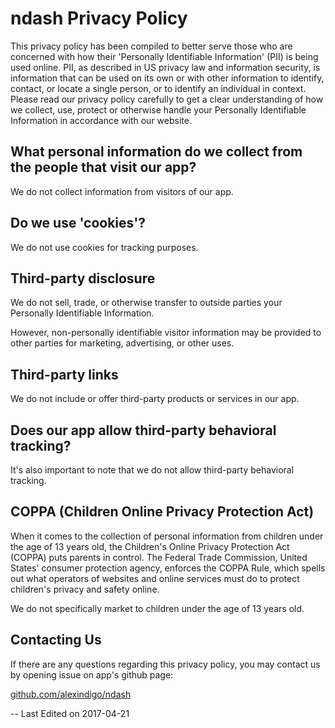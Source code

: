 # ndash Privacy Policy

This privacy policy has been compiled to better serve those who are concerned with how their 'Personally Identifiable Information' (PII) is being used online. PII, as described in US privacy law and information security, is information that can be used on its own or with other information to identify, contact, or locate a single person, or to identify an individual in context. Please read our privacy policy carefully to get a clear understanding of how we collect, use, protect or otherwise handle your Personally Identifiable Information in accordance with our website.

## What personal information do we collect from the people that visit our app?

We do not collect information from visitors of our app.

## Do we use 'cookies'?

We do not use cookies for tracking purposes.

## Third-party disclosure

We do not sell, trade, or otherwise transfer to outside parties your Personally Identifiable Information.

However, non-personally identifiable visitor information may be provided to other parties for marketing, advertising, or other uses.

## Third-party links

We do not include or offer third-party products or services in our app.

## Does our app allow third-party behavioral tracking?

It's also important to note that we do not allow third-party behavioral tracking.

## COPPA (Children Online Privacy Protection Act)

When it comes to the collection of personal information from children under the age of 13 years old, the Children's Online Privacy Protection Act (COPPA) puts parents in control. The Federal Trade Commission, United States' consumer protection agency, enforces the COPPA Rule, which spells out what operators of websites and online services must do to protect children's privacy and safety online.

We do not specifically market to children under the age of 13 years old.

## Contacting Us

If there are any questions regarding this privacy policy, you may contact us by opening issue on app's github page:

[github.com/alexindigo/ndash](https://github.com/alexindigo/ndash)

--
Last Edited on 2017-04-21
